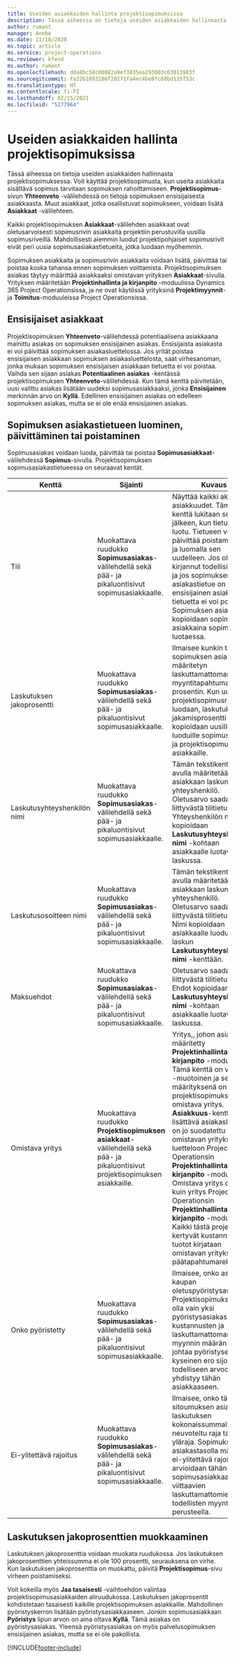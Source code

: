 ```yaml
---
title: Useiden asiakkaiden hallinta projektisopimuksissa
description: Tässä aiheessa on tietoja useiden asiakkaiden hallinnasta projektisopimuksessa.
author: rumant
manager: Annbe
ms.date: 11/18/2020
ms.topic: article
ms.service: project-operations
ms.reviewer: kfend
ms.author: rumant
ms.openlocfilehash: dda8bc58c00082a9ef3835ea293003c63013983f
ms.sourcegitcommit: fa32b1893286f20271fa4ec4be8fc68bd135f53c
ms.translationtype: HT
ms.contentlocale: fi-FI
ms.lasthandoff: 02/15/2021
ms.locfileid: "5277964"
---
```

# <a name="manage-multiple-customers-on-project-contracts"></a>Useiden asiakkaiden hallinta projektisopimuksissa

Tässä aiheessa on tietoja useiden asiakkaiden hallinnasta projektisopimuksessa. Voit käyttää projektisopimusta, kun useita asiakkaita sisältävä sopimus tarvitaan sopimuksen rahoittamiseen. **Projektisopimus**-sivun **Yhteenveto** -välilehdessä on tietoja sopimuksen ensisijaisesta asiakkaasta. Muut asiakkaat, jotka osallistuvat sopimukseen, voidaan lisätä **Asiakkaat** -välilehteen.

Kaikki projektisopimuksen **Asiakkaat**-välilehden asiakkaat ovat oletusarvoisesti sopimusrivin asiakkaita projektiin perustuvilla uusilla sopimusriveillä. Mahdollisesti aiemmin luodut projektipohjaiset sopimusrivit eivät peri uusia sopimusasiakastietueita, jotka luodaan myöhemmin.

Sopimuksen asiakkaita ja sopimusrivin asiakkaita voidaan lisätä, päivittää tai poistaa koska tahansa ennen sopimuksen voittamista. Projektisopimuksen asiakas täytyy määrittää asiakkaaksi omistavan yrityksen **Asiakkaat**-sivulla. Yrityksen määritetään **Projektinhallinta ja kirjanpito** -moduulissa Dynamics 365 Project Operationsissa, ja ne ovat käytössä yrityksinä **Projektimyynnit**- ja **Toimitus**-moduuleissa Project Operationsissa.

## <a name="primary-customers"></a>Ensisijaiset asiakkaat

Projektisopimuksen **Yhteenveto**-välilehdessä potentiaalisena asiakkaana mainittu asiakas on sopimuksen ensisijainen asiakas. Ensisijaista asiakasta ei voi päivittää sopimuksen asiakasluettelossa. Jos yrität poistaa ensisijaisen asiakkaan sopimuksen asiakasluettelosta, saat virhesanoman, jonka mukaan sopimuksen ensisijaisen asiakkaan tietuetta ei voi poistaa. Vaihda sen sijaan asiakas **Potentiaalinen asiakas** -kentässä projektisopimuksen **Yhteenveto**-välilehdessä. Kun tämä kenttä päivitetään, uusi valittu asiakas lisätään uudeksi sopimusasiakkaaksi, jonka **Ensisijainen** merkinnän arvo on **Kyllä**. Edellinen ensisijainen asiakas on edelleen sopimuksen asiakas, mutta se ei ole enää ensisijainen asiakas.

## <a name="create-update-or-delete-a-contract-customer-record"></a>Sopimuksen asiakastietueen luominen, päivittäminen tai poistaminen

Sopimusasiakas voidaan luoda, päivittää tai poistaa **Sopimusasiakkaat**-välilehdessä **Sopimus**-sivulla. Projektisopimuksen sopimusasiakastietueessa on seuraavat kentät.

| **Kenttä** | **Sijainti** | **Kuvaus** | 
| --- | --- | --- | 
| Tili | Muokattava ruudukko **Sopimusasiakas**-välilehdellä sekä pää- ja pikaluontisivut sopimusasiakkaalle. | Näyttää kaikki aktiiviset asiakkuudet. Tämä kenttä lukitaan sen jälkeen, kun tietue on luotu. Tietueen voi päivittää poistamalla sen ja luomalla sen uudelleen. Jos olet kirjannut todellisia arvoja ja jos sopimuksen asiakastietue on ensisijainen asiakas, tietuetta ei voi poistaa. Sopimuksen asiakkaat kopioidaan sopimusrivin asiakkaina sopimusriviä luotaessa. |
| Laskutuksen jakoprosentti | Muokattava ruudukko **Sopimusasiakas**-välilehdellä sekä pää- ja pikaluontisivut sopimusasiakkaalle. | Ilmaisee kunkin tälle sopimuksen asiakkaalle määritetyn laskuttamattoman myyntitapahtuman prosentin. Kun uusia projektisopimusrivejä luodaan, laskutuksen jakamisprosentti kopioidaan uusille luoduille sopimusriveille ja projektisopimusrivin asiakkaille. |
| Laskutusyhteyshenkilön nimi | Muokattava ruudukko **Sopimusasiakas**-välilehdellä sekä pää- ja pikaluontisivut sopimusasiakkaalle. | Tämän tekstikentän avulla määritetään asiakkaan laskun yhteyshenkilö. Oletusarvo saadaan liittyvästä tilitietueesta. Yhteyshenkilön nimi kopioidaan **Laskutusyhteyshenkilön nimi** -kohtaan asiakkaalle luotavassa laskussa. |
| Laskutusosoitteen nimi | Muokattava ruudukko **Sopimusasiakas**-välilehdellä sekä pää- ja pikaluontisivut sopimusasiakkaalle. | Tämän tekstikentän avulla määritetään asiakkaan laskun yhteyshenkilö. Oletusarvo saadaan liittyvästä tilitietueesta. Nimi kopioidaan asiakkaalle luodun laskun **Laskutusyhteyshenkilön nimi** -kenttään. |
| Maksuehdot | Muokattava ruudukko **Sopimusasiakas**-välilehdellä sekä pää- ja pikaluontisivut sopimusasiakkaalle. | Oletusarvo saadaan liittyvästä tilitietueesta. Ehdot kopioidaan **Laskutusyhteyshenkilön nimi** -kohtaan asiakkaalle luotavassa laskussa. |
| Omistava yritys | Muokattava ruudukko **Projektisopimuksen asiakkaat**-välilehdellä sekä pää- ja pikaluontisivut projektisopimuksen asiakkaille. | Yritys,, johon asiakas on määritetty **Projektinhallinta ja kirjanpito** -moduulissa. Tämä kenttä on vain luku -muotoinen ja sen määrityksenä on projektisopimuksen omistava yritys.</br>**Asiakkuus**-kenttään lisättävä asiakasluettelo on jo suodatettu omistavan yrityksen luetteloon Project Operationsin **Projektinhallinta ja kirjanpito** -moduulissa. Omistava yritys on sama kuin yritys Project Operationsin **Projektinhallinta ja kirjanpito** -moduulissa. Kaikki tästä projektista kertyvät kustannukset ja tuotot kirjataan omistavan yrityksen päätapahtumarekisteriin. |
| Onko pyöristetty | Muokattava ruudukko **Sopimusasiakas**-välilehdellä sekä pää- ja pikaluontisivut sopimusasiakkaalle. | Ilmaisee, onko asiakas kaupan oletuspyöristysasiakas. Projektisopimuksessa voi olla vain yksi pyöristysasiakas. Kun kustannusten ja laskuttamattoman myynnin määrän jako johtaa pyöristyseroon, kyseinen ero sijoitetaan todelliseen arvoon, joka yhdistyy tähän asiakkaaseen. |
| Ei-ylitettävä rajoitus | Muokattava ruudukko **Sopimusasiakas**-välilehdellä sekä pää- ja pikaluontisivut sopimusasiakkaalle. | Ilmaisee, onko tämän sitoumuksen asiakkaan laskutuksen kokonaissummalle neuvoteltu raja tai yläraja. Sopimuksen asiakastasolla määritetty ei-ylitettävä rajoitus arvioidaan tähän sopimusasiakkaaseen viittaavien laskuttamattomien todellisten myyntien perusteella. |

## <a name="edit-billing-split-percentages"></a>Laskutuksen jakoprosenttien muokkaaminen

Laskutuksen jakoprosenttia voidaan muokata ruudukossa. Jos laskutuksen jakoprosenttien yhteissumma ei ole 100 prosentti, seurauksena on virhe. Kun laskutuksen jakoprosenttia on muokattu, päivitä **Projektisopimus**-sivu virheen poistamiseksi.

Voit kokeilla myös **Jaa tasaisesti** -vaihtoehdon valintaa projektisopimusasiakkaiden aliruudukossa. Laskutuksen jakoprosentit kohdistetaan tasaisesti kaikille projektisopimuksen asiakkaille. Mahdollinen pyöristyskerron lisätään pyöristysasiakkaaseen. Jonkin sopimusasiakkaan **Pyöristys** lipun arvon on aina oltava **Kyllä**. Tämä asiakas on pyöristysasiakas. Yleensä pyöristysasiakas on myös palvelusopimuksen ensisijainen asiakas, mutta se ei ole pakollista.


[!INCLUDE[footer-include](../includes/footer-banner.md)]